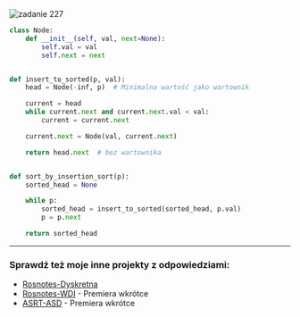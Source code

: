 <picture>
  <source srcset="../../srt/zbior_zadan/227.png" media="(prefers-color-scheme: light)">
  <source srcset="../../srt/zbior_zadan/black_227.png" media="(prefers-color-scheme: dark)">
  <img src="../../srt/zbior_zadan/black_227.png" alt="zadanie 227">
</picture>

```python
class Node:
    def __init__(self, val, next=None):
        self.val = val
        self.next = next


def insert_to_sorted(p, val):
    head = Node(-inf, p)  # Minimalna wartość jako wartownik

    current = head
    while current.next and current.next.val < val:
        current = current.next

    current.next = Node(val, current.next)

    return head.next  # bez wartownika


def sort_by_insertion_sort(p):
    sorted_head = None

    while p:
        sorted_head = insert_to_sorted(sorted_head, p.val)
        p = p.next

    return sorted_head
```

---
### Sprawdź też moje inne projekty z odpowiedziami:
- [Rosnotes-Dyskretna](https://github.com/kamilGie/Rosnotes-Dyskretna)
- [Rosnotes-WDI](https://github.com/kamilGie/Rosnotes-WDI) - Premiera wkrótce
- [ASRT-ASD](https://github.com/kamilGie/Rosnotes-Dyskretna) - Premiera wkrótce
